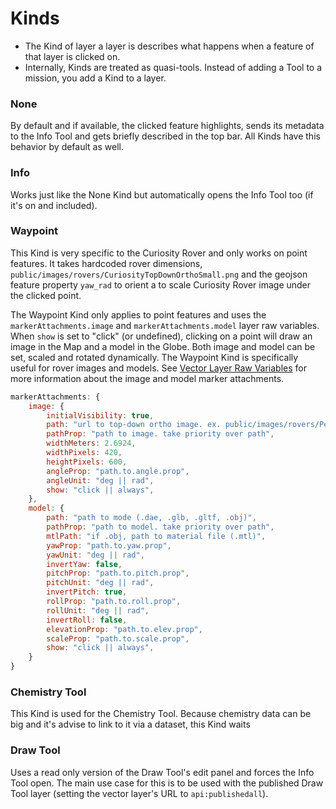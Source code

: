 # Kinds

- The Kind of layer a layer is describes what happens when a feature of that layer is clicked on.
- Internally, Kinds are treated as quasi-tools. Instead of adding a Tool to a mission, you add a Kind to a layer.

### None

By default and if available, the clicked feature highlights, sends its metadata to the Info Tool and gets briefly described in the top bar. All Kinds have this behavior by default as well.

### Info

Works just like the None Kind but automatically opens the Info Tool too (if it's on and included).

### Waypoint

This Kind is very specific to the Curiosity Rover and only works on point features. It takes hardcoded rover dimensions, `public/images/rovers/CuriosityTopDownOrthoSmall.png` and the geojson feature property `yaw_rad` to orient a to scale Curiosity Rover image under the clicked point.

The Waypoint Kind only applies to point features and uses the `markerAttachments.image` and `markerAttachments.model` layer raw variables. When `show` is set to "click" (or undefined), clicking on a point will draw an image in the Map and a model in the Globe. Both image and model can be set, scaled and rotated dynamically. The Waypoint Kind is specifically useful for rover images and models. See [Vector Layer Raw Variables](Layers_Tab#raw-variables-2) for more information about the image and model marker attachments.

```javascript
markerAttachments: {
    image: {
        initialVisibility: true,
        path: "url to top-down ortho image. ex. public/images/rovers/PerseveranceTopDown.png",
        pathProp: "path to image. take priority over path",
        widthMeters: 2.6924,
        widthPixels: 420,
        heightPixels: 600,
        angleProp: "path.to.angle.prop",
        angleUnit: "deg || rad",
        show: "click || always",
    },
    model: {
        path: "path to mode (.dae, .glb, .gltf, .obj)",
        pathProp: "path to model. take priority over path",
        mtlPath: "if .obj, path to material file (.mtl)",
        yawProp: "path.to.yaw.prop",
        yawUnit: "deg || rad",
        invertYaw: false,
        pitchProp: "path.to.pitch.prop",
        pitchUnit: "deg || rad",
        invertPitch: true,
        rollProp: "path.to.roll.prop",
        rollUnit: "deg || rad",
        invertRoll: false,
        elevationProp: "path.to.elev.prop",
        scaleProp: "path.to.scale.prop",
        show: "click || always",
    }
}
```

### Chemistry Tool

This Kind is used for the Chemistry Tool. Because chemistry data can be big and it's advise to link to it via a dataset, this Kind waits

### Draw Tool

Uses a read only version of the Draw Tool's edit panel and forces the Info Tool open. The main use case for this is to be used with the published Draw Tool layer (setting the vector layer's URL to `api:publishedall`).
